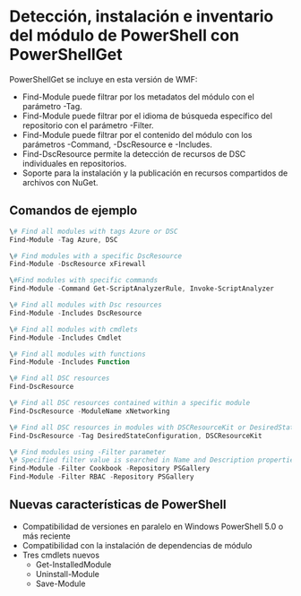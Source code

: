 # <a name="powershell-module-discovery-install-and-inventory-with-powershellget"></a>Detección, instalación e inventario del módulo de PowerShell con PowerShellGet
 
PowerShellGet se incluye en esta versión de WMF:
-   Find-Module puede filtrar por los metadatos del módulo con el parámetro -Tag.
-   Find-Module puede filtrar por el idioma de búsqueda específico del repositorio con el parámetro -Filter.
-   Find-Module puede filtrar por el contenido del módulo con los parámetros -Command, -DscResource e -Includes.
-   Find-DscResource permite la detección de recursos de DSC individuales en repositorios.
-   Soporte para la instalación y la publicación en recursos compartidos de archivos con NuGet.

## <a name="example-commands"></a>Comandos de ejemplo
```powershell
\# Find all modules with tags Azure or DSC
Find-Module -Tag Azure, DSC

\# Find modules with a specific DscResource
Find-Module -DscResource xFirewall

\#Find modules with specific commands
Find-Module -Command Get-ScriptAnalyzerRule, Invoke-ScriptAnalyzer

\# Find all modules with Dsc resources
Find-Module -Includes DscResource

\# Find all modules with cmdlets
Find-Module -Includes Cmdlet

\# Find all modules with functions
Find-Module -Includes Function

\# Find all DSC resources
Find-DscResource

\# Find all DSC resources contained within a specific module
Find-DscResource -ModuleName xNetworking

\# Find all DSC resources in modules with DSCResourceKit or DesiredStateConfiguration
Find-DscResource -Tag DesiredStateConfiguration, DSCResourceKit

\# Find modules using -Filter parameter
\# Specified filter value is searched in Name and Description properties
Find-Module -Filter Cookbook -Repository PSGallery
Find-Module -Filter RBAC -Repository PSGallery
```

## <a name="new-features-in-powershellget"></a>Nuevas características de PowerShell
-   Compatibilidad de versiones en paralelo en Windows PowerShell 5.0 o más reciente
-   Compatibilidad con la instalación de dependencias de módulo
-   Tres cmdlets nuevos
    -   Get-InstalledModule
    -   Uninstall-Module
    -   Save-Module
    